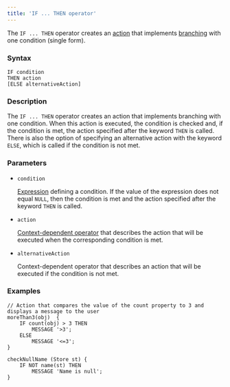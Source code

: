 ```yaml
---
title: 'IF ... THEN operator'
---
```


The `IF ... THEN` operator creates an [action](Actions.md) that implements [branching](Branching_CASE_IF_MULTI_.md#single) with one condition (single form).

### Syntax

    IF condition 
    THEN action
    [ELSE alternativeAction]

### Description

The `IF ... THEN` operator creates an action that implements branching with one condition. When this action is executed, the condition is checked and, if the condition is met, the action specified after the keyword `THEN` is called. There is also the option of specifying an alternative action with the keyword `ELSE`, which is called if the condition is not met.

### Parameters

- `condition`

    [Expression](Expression.md) defining a condition. If the value of the expression does not equal `NULL`, then the condition is met and the action specified after the keyword `THEN` is called.

- `action`

    [Context-dependent operator](Action_operator.md#contextdependent) that describes the action that will be executed when the corresponding condition is met.

- `alternativeAction`

    Context-dependent operator that describes an action that will be executed if the condition is not met.

### Examples

```lsf
// Action that compares the value of the count property to 3 and displays a message to the user
moreThan3(obj)  {
    IF count(obj) > 3 THEN
        MESSAGE '>3';
    ELSE
        MESSAGE '<=3';
}

checkNullName (Store st) {
    IF NOT name(st) THEN
        MESSAGE 'Name is null';
}
```
